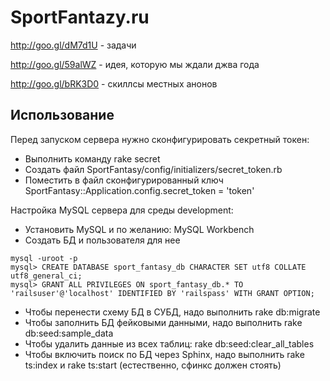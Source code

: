 SportFantazy.ru
=================

http://goo.gl/dM7d1U - задачи

http://goo.gl/59alWZ - идея, которую мы ждали джва года

http://goo.gl/bRK3D0 - скиллсы местных анонов

Использование
-----------------

Перед запуском сервера нужно сконфигурировать секретный токен:

* Выполнить команду rake secret
* Создать файл SportFantasy/config/initializers/secret_token.rb
* Поместить в файл сконфигурированный ключ  SportFantasy::Application.config.secret_token = 'token'

Настройка MySQL сервера для среды development:

* Установить MySQL и по желанию: MySQL Workbench
* Создать БД и пользователя для нее
```
mysql -uroot -p
mysql> CREATE DATABASE sport_fantasy_db CHARACTER SET utf8 COLLATE utf8_general_ci;
mysql> GRANT ALL PRIVILEGES ON sport_fantasy_db.* TO 'railsuser'@'localhost' IDENTIFIED BY 'railspass' WITH GRANT OPTION;
```

* Чтобы перенести схему БД в СУБД, надо выполнить rake db:migrate
* Чтобы заполнить БД фейковыми данными, надо выполнить rake db:seed:sample_data
* Чтобы удалить данные из всех таблиц: rake db:seed:clear_all_tables
* Чтобы включить поиск по БД через Sphinx, надо выполнить rake ts:index и rake ts:start (естественно, сфинкс должен стоять)
